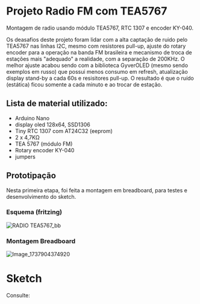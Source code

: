 # Projeto Radio FM com TEA5767
Montagem de radio usando módulo TEA5767, RTC 1307 e encoder KY-040.

Os deasafios deste projeto foram lidar com a alta captação de ruido pelo TEA5767 nas linhas I2C, mesmo com resistores pull-up, ajuste do rotary encoder para a operação na banda FM brasileira e mecanismo de troca de estações mais "adequado" a realidade, com a separação de 200KHz.
O melhor ajuste acabou sendo com a biblioteca GyverOLED (mesmo sendo exemplos em russo) que possui menos consumo em refresh, atualização display stand-by a cada 60s e resisitores pull-up. O resultado é que o ruído (estática) ficou somente a cada minuto e ao trocar de estação.

## Lista de material utilizado:
- Arduino Nano
- display oled 128x64, SSD1306
- Tiny RTC 1307 com AT24C32 (eeprom)
- 2 x 4,7KΩ 
- TEA 5767 (módulo FM)
- Rotary encoder KY-040
- jumpers
  
## Prototipação
Nesta primeira etapa, foi feita a montagem em breadboard, para testes e desenvolvimento do sketch.

### Esquema (fritzing)
![RADIO TEA5767_bb](https://github.com/user-attachments/assets/57de7a1d-037c-4be7-bd59-4c2d222fa449)

### Montagem Breadboard
![Image_1737904374920](https://github.com/user-attachments/assets/3936dc31-deb7-4c46-873b-30f348384df9)

# Sketch
Consulte:

